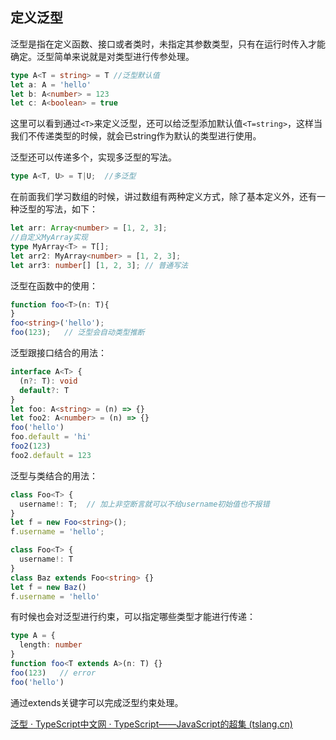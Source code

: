 
## 定义泛型

泛型是指在定义函数、接口或者类时，未指定其参数类型，只有在运行时传入才能确定。泛型简单来说就是对类型进行传参处理。

```TypeScript
type A<T = string> = T //泛型默认值
let a: A = 'hello'
let b: A<number> = 123
let c: A<boolean> = true
```

这里可以看到通过`<T>`来定义泛型，还可以给泛型添加默认值`<T=string>`，这样当我们不传递类型的时候，就会已string作为默认的类型进行使用。

泛型还可以传递多个，实现多泛型的写法。

```TypeScript
type A<T, U> = T|U;  //多泛型
```

在前面我们学习数组的时候，讲过数组有两种定义方式，除了基本定义外，还有一种泛型的写法，如下：

```TypeScript
let arr: Array<number> = [1, 2, 3];
//自定义MyArray实现
type MyArray<T> = T[];
let arr2: MyArray<number> = [1, 2, 3];
let arr3: number[] [1, 2, 3]; // 普通写法
```

泛型在函数中的使用：

```TypeScript
function foo<T>(n: T){
}
foo<string>('hello');
foo(123);   // 泛型会自动类型推断
```

泛型跟接口结合的用法：

```TypeScript
interface A<T> {
  (n?: T): void
  default?: T
}
let foo: A<string> = (n) => {}
let foo2: A<number> = (n) => {}
foo('hello')
foo.default = 'hi'
foo2(123)
foo2.default = 123
```

泛型与类结合的用法：

```TypeScript
class Foo<T> {
  username!: T;  // 加上非空断言就可以不给username初始值也不报错
}
let f = new Foo<string>();
f.username = 'hello';

class Foo<T> {
  username!: T
}
class Baz extends Foo<string> {}
let f = new Baz()
f.username = 'hello'
```

有时候也会对泛型进行约束，可以指定哪些类型才能进行传递：

```TypeScript
type A = {
  length: number
}
function foo<T extends A>(n: T) {}
foo(123)   // error
foo('hello')
```

通过extends关键字可以完成泛型约束处理。

[泛型 · TypeScript中文网 · TypeScript——JavaScript的超集 (tslang.cn)](https://www.tslang.cn/docs/handbook/generics.html)